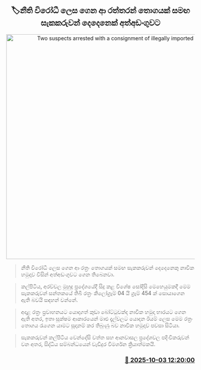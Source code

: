 <p align='center'><b><h2 align='center' title='Two suspects arrested with a consignment of illegally imported gold'>🏷නීති විරෝධී ලෙස ගෙන ආ රත්තරන් තොගයක් සමඟ සැකකරුවන් දෙදෙනෙක් අත්අඩංගුවට</h2></b></p>
<p align='center'><img src='https://helakuru.sgp1.cdn.digitaloceanspaces.com/esana/images/lib/arrested-2[1].jpg' width='600' alt='Two suspects arrested with a consignment of illegally imported gold'></p>

> නීති විරෝධී ලෙස ගෙන ආ රත්‍රං තොගයක් සමඟ සැකකරුවන් දෙදෙනෙකු නාවික හමුදාව විසින් අත්අඩංගුවට ගෙන තිබෙනවා.

> කල්පිටිය, අරච්චල මුහුදු ප්‍රදේශයේදී සිදු කළ විශේෂ සෝදිසි මෙහෙයුමකදී මෙම සැකකරුවන් සන්තකයේ තිබී රත්‍රං කිලෝග්‍රෑම් 04 යි ග්‍රෑම් 454 ක් සොයාගෙන ඇති බවයි සඳහන් වන්නේ.

> අදාළ රත්‍රං ප්‍රවාහනයට යොදාගත් කුඩා බෝට්ටුවක්ද නාවික හමුදා භාරයට ගෙන ඇති අතර, ඉතා සූක්ෂම ආකාරයෙන් මාළු දැල්වලට යොදන ඊයම් ලෙස මෙම රත්‍රං තොගය රැගෙන යාමට සූදානම් කර තිබුණු බව නාවික හමුදාව පවසා සිටියා.

> සැකකරුවන් කල්පිටිය වෙන්දේසි වත්ත සහ ආනවාසල ප්‍රදේශවල පදිංචිකරුවන් වන අතර, සිද්ධිය සම්බන්ධයෙන් වැඩිදුර විමර්ශන ක්‍රියාත්මකයි.



<h3 align='right'><a href='https://www.helakuru.lk/esana/p/114200/'>📅 2025-10-03 12:20:00</a></h3>
